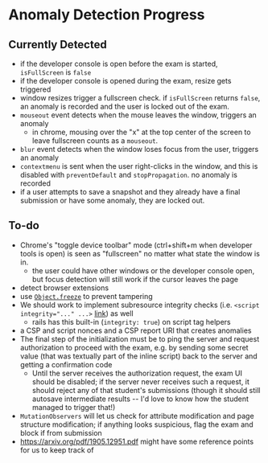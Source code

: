 # Anomaly Detection Progress

## Currently Detected
- if the developer console is open before the exam is started, `isFullScreen` is `false`
- if the developer console is opened during the exam, resize gets triggered
- window resizes trigger a fullscreen check. if `isFullScreen` returns `false`, an anomaly is recorded and the user is locked out of the exam.
- `mouseout` event detects when the mouse leaves the window, triggers an anomaly
  - in chrome, mousing over the "x" at the top center of the screen to leave fullscreen counts as a `mouseout`.
- `blur` event detects when the window loses focus from the user, triggers an anomaly
- `contextmenu` is sent when the user right-clicks in the window, and this is disabled with `preventDefault` and `stopPropagation`. no anomaly is recorded
- if a user attempts to save a snapshot and they already have a final submission or have some anomaly, they are locked out.

## To-do
- Chrome's "toggle device toolbar" mode (ctrl+shift+m when developer tools is open) is seen as "fullscreen" no matter what state the window is in.
  - the user could have other windows or the developer console open, but focus detection will still work if the cursor leaves the page
- detect browser extensions
- use [`Object.freeze`](https://developer.mozilla.org/en-US/docs/Web/JavaScript/Reference/Global_Objects/Object/freeze) to prevent tampering
- We should work to implement subresource integrity checks (i.e. `<script integrity="..." ...>` [link](https://developer.mozilla.org/en-US/docs/Web/Security/Subresource_Integrity)) as well
  - rails has this built-in (`integrity: true`) on script tag helpers
- a CSP and script nonces and a CSP report URI that creates anomalies
- The final step of the initialization must be to ping the server and request authorization to proceed with the exam, e.g. by sending some secret value (that was textually part of the inline script) back to the server and getting a confirmation code
  - Until the server receives the authorization request, the exam UI should be disabled; if the server never receives such a request, it should reject any of that student's submissions (though it should still autosave intermediate results -- I'd love to know how the student managed to trigger that!)
- `MutationObservers` will let us check for attribute modification and page structure modification; if anything looks suspicious, flag the exam and block if from submission
- https://arxiv.org/pdf/1905.12951.pdf might have some reference points for us to keep track of
